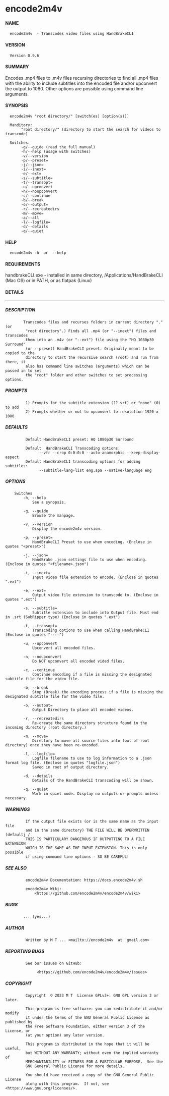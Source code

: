 # encode2m4v

#### NAME
      encode2m4v  - Transcodes video files using HandBrakeCLI

#### VERSION
      Version 0.9.6

#### SUMMARY
  Encodes .mp4 files to .m4v files recursing directories to find all .mp4 files
  with the ability to include subtitles into the encoded file and/or upconvert
  the output to 1080. Other options are possible using command line arguments.

#### SYNOPSIS
      encode2m4v "root directory/" [switch(es) [option(s)]]

      Manditory:
           "root directory/" (directory to start the search for videos to transcode)

      Switches:
           -g/--guide (read the full manual)
           -h/--help (usage with switches)
           -v/--version
           -p/--preset=
           -j/--json=
           -i/--inext=
           -e/--ext=
           -s/--subtitle=
           -t/--transopt=
           -u/--upconvert
           -n/--noupconvert
           -c/--continue
           -b/--break
           -o/--output=
           -r/--recreatedirs
           -m/--move=
           -a/--all
           -l/--logfile=
           -d/--details
           -q/--quiet


#### HELP
      encode2m4v -h  or  --help


#### REQUIREMENTS
  handbrakeCLI.exe  - installed in same directory, /Applications/HandBrakeCLI (Mac OS)
                      or in PATH, or as flatpak (Linux)

#### DETAILS
------------
##### DESCRIPTION  
            Transcodes files and recurses folders in current directory "." (or
             "root directory".) Finds all .mp4 (or "--inext") files and transcodes
             them into an .m4v (or "--ext") file using the "HQ 1080p30 Surround"
             (or --preset) HandBrakeCLI preset. Originally meant to be copied to the
             directory to start the recursive search (root) and run from there, it
             also has command line switches (arguments) which can be passed in to set
             the "root" folder and other switches to set processing options.

##### PROMPTS  
             1) Prompts for the subtitle extension (??.srt) or "none" (0) to add
             2) Prompts whether or not to upconvert to resolution 1920 x 1080

##### DEFAULTS  
             Default HandBrakeCLI preset: HQ 1080p30 Surround

             Default  HandBrakeCLI Transcoding options:
                   --vfr --crop 0:0:0:0 --auto-anamorphic --keep-display-aspect
             Default HandBrakeCLI transcoding options for adding subtitles:
                   --subtitle-lang-list eng,spa --native-language eng

##### OPTIONS
        Switches
            -h, --help
                See a synopsis.

            -g, --guide
                Browse the manpage.

            -v, --version
                Display the encode2m4v version.

            -p, --preset=
                HandBrakeCLI Preset to use when encoding. (Enclose in quotes "<preset>")

            -j, --json=
                HandBrake .json settings file to use when encoding. (Enclose in quotes "<filename>.json")

            -i, --inext=
                Input video file extension to encode. (Enclose in quotes ".ext")

            -e, --ext=
                Output video file extension to transcode to. (Enclose in quotes ".ext")

            -s, --subtitle=
                Subtitle extension to include into Output file. Must end in .srt (SubRipper type) (Enclose in quotes ".ext")

            -t, --transopt=
                Transcoding options to use when calling HandBrakeCLI (Enclose in quotes "----")

            -u, --upconvert
                Upconvert all encoded files.

            -n, --noupconvert
                Do NOT upconvert all encoded vided files.

            -c, --continue
                Continue encoding if a file is missing the designated subtitle file for the video file.

            -b, --break
                Stop (Break) the encoding process if a file is missing the designated subtitle file for the video file.

            -o, --output=
                Output Directory to place all encoded videos.

            -r, --recreatedirs
                Re-create the same directory structure found in the incoming directory (root directory.)

            -m, --move=
                Directory to move all source files into (out of root directory) once they have been re-encoded.

            -l, --logfile=
                Logfile filename to use to log information to a .json format log file. (Enclose in quotes "logfile.json")
                Saved in root of output directory.

            -d, --details
                Details of the HandBrakeCLI transcoding will be shown.

            -q, --quiet
                Work in quiet mode. Display no outputs or prompts unless necessary.

##### WARNINGS  
             If the output file exists (or is the same name as the input file
             and in the same directory) THE FILE WILL BE OVERWRITTEN (defaultj /
             THIS IS PARTICULARY DANGEROUS IF OUTPUTTING TO A FILE EXTENSION
             WHICH IS THE SAME AS THE INPUT EXTENSION. This is only possible
             if using command line options - SO BE CAREFUL!

##### SEE ALSO
             encode2m4v Documentation: https://docs.encode2m4v.sh

             encode2m4v Wiki: 
                 <https://github.com/encode2m4v/encode2m4v/wiki>

##### BUGS  
            ... (yes...)

##### AUTHOR
             Written by M T ... <mailto://encode2m4v  at  gmail.com>

##### REPORTING BUGS
             See our issues on GitHub:

                  <https://github.com/encode2m4v/encode2m4v/issues>

##### COPYRIGHT
             Copyright  © 2023 M T  License GPLv3+: GNU GPL version 3 or later.

             This program is free software: you can redistribute it and/or modify
             it under the terms of the GNU General Public License as published by
             the Free Software Foundation, either version 3 of the License, or
             (at your option) any later version.

             This program is distributed in the hope that it will be useful,
             but WITHOUT ANY WARRANTY; without even the implied warranty of
             MERCHANTABILITY or FITNESS FOR A PARTICULAR PURPOSE.  See the
             GNU General Public License for more details.

             You should have received a copy of the GNU General Public License
             along with this program.  If not, see <https://www.gnu.org/licenses/>.
